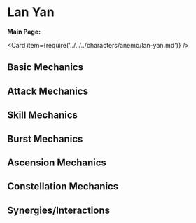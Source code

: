# Lan Yan

**Main Page:**

<Card item={require('../../../characters/anemo/lan-yan.md')} />

## Basic Mechanics

## Attack Mechanics

## Skill Mechanics

## Burst Mechanics

## Ascension Mechanics

## Constellation Mechanics

## Synergies/Interactions
